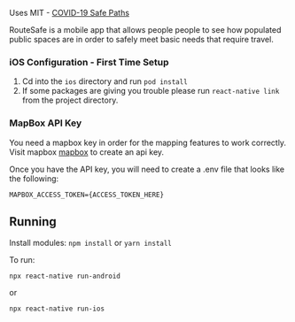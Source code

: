 

Uses MIT - [COVID-19 Safe Paths](http://safepaths.mit.edu/)


RouteSafe is a mobile app that allows people people to see how populated public spaces are in order to safely meet basic needs that require travel.

### iOS Configuration - First Time Setup

1. Cd into the `ios` directory and run `pod install`
2. If some packages are giving you trouble please run `react-native link` from the project directory.

### MapBox API Key
You need a mapbox key in order for the mapping features to work correctly. Visit mapbox [mapbox](https://www.mapbox.com/) to create an api key.

Once you have the API key, you will need to create a .env file that looks like the following:
```
MAPBOX_ACCESS_TOKEN={ACCESS_TOKEN_HERE}
```

## Running

Install modules:
```npm install``` or ```yarn install```

To run:
```
npx react-native run-android
```
or
```
npx react-native run-ios
```


